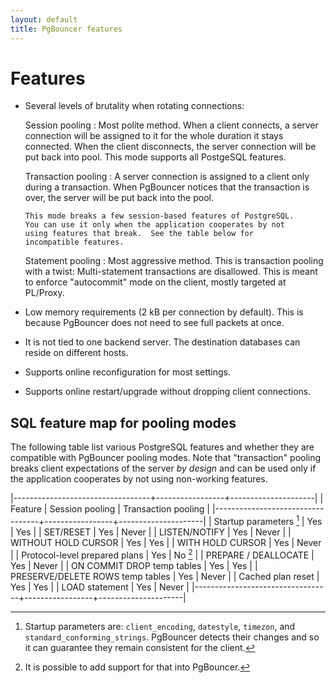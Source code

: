 ```yaml
---
layout: default
title: PgBouncer features
---
```


# Features

-   Several levels of brutality when rotating connections:

     Session pooling
     :  Most polite method.  When a client connects, a server
        connection will be assigned to it for the whole duration it
        stays connected.  When the client disconnects, the server
        connection will be put back into pool.  This mode supports all
        PostgeSQL features.

     Transaction pooling
     :  A server connection is assigned to a client only during a
        transaction.  When PgBouncer notices that the transaction is
        over, the server will be put back into the pool.

        This mode breaks a few session-based features of PostgreSQL.
        You can use it only when the application cooperates by not
        using features that break.  See the table below for
        incompatible features.

     Statement pooling
     :  Most aggressive method.  This is transaction pooling with a
        twist: Multi-statement transactions are disallowed.  This is
        meant to enforce "autocommit" mode on the client, mostly
        targeted at PL/Proxy.

-   Low memory requirements (2 kB per connection by default).  This is
    because PgBouncer does not need to see full packets at once.

-   It is not tied to one backend server.  The destination databases
    can reside on different hosts.

-   Supports online reconfiguration for most settings.

-   Supports online restart/upgrade without dropping client connections.


## SQL feature map for pooling modes

The following table list various PostgreSQL features and whether they
are compatible with PgBouncer pooling modes.  Note that "transaction"
pooling breaks client expectations of the server _by design_ and can
be used only if the application cooperates by not using non-working
features.

|----------------------------------+-----------------+---------------------|
| Feature                          | Session pooling | Transaction pooling |
|----------------------------------+-----------------+---------------------|
| Startup parameters [^0]          | Yes             | Yes                 |
| SET/RESET                        | Yes             | Never               |
| LISTEN/NOTIFY                    | Yes             | Never               |
| WITHOUT HOLD CURSOR              | Yes             | Yes                 |
| WITH HOLD CURSOR                 | Yes             | Never               |
| Protocol-level prepared plans    | Yes             | No [^2]             |
| PREPARE / DEALLOCATE             | Yes             | Never               |
| ON COMMIT DROP temp tables       | Yes             | Yes                 |
| PRESERVE/DELETE ROWS temp tables | Yes             | Never               |
| Cached plan reset                | Yes             | Yes                 |
| LOAD statement                   | Yes             | Never               |
|----------------------------------+-----------------+---------------------|

[^0]:
    Startup parameters are: `client_encoding`, `datestyle`, `timezon`,
    and `standard_conforming_strings`.  PgBouncer detects their
    changes and so it can guarantee they remain consistent for the
    client.

[^2]:
    It is possible to add support for that into PgBouncer.
